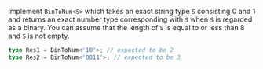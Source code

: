 Implement `BinToNum<S>` which takes an exact string type `S` consisting 0 and 1 and returns an exact number type corresponding with `S` when `S` is regarded as a binary.
You can assume that the length of `S` is equal to or less than 8 and `S` is not empty.

```ts
type Res1 = BinToNum<'10'>; // expected to be 2
type Res2 = BinToNum<'0011'>; // expected to be 3
```
